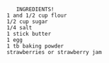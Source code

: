            INGREDIENTS!
        1 and 1/2 cup flour
        1/2 cup sugar
        1/4 salt
        1 stick butter
        1 egg
        1 tb baking powder
        strawberries or strawberry jam
